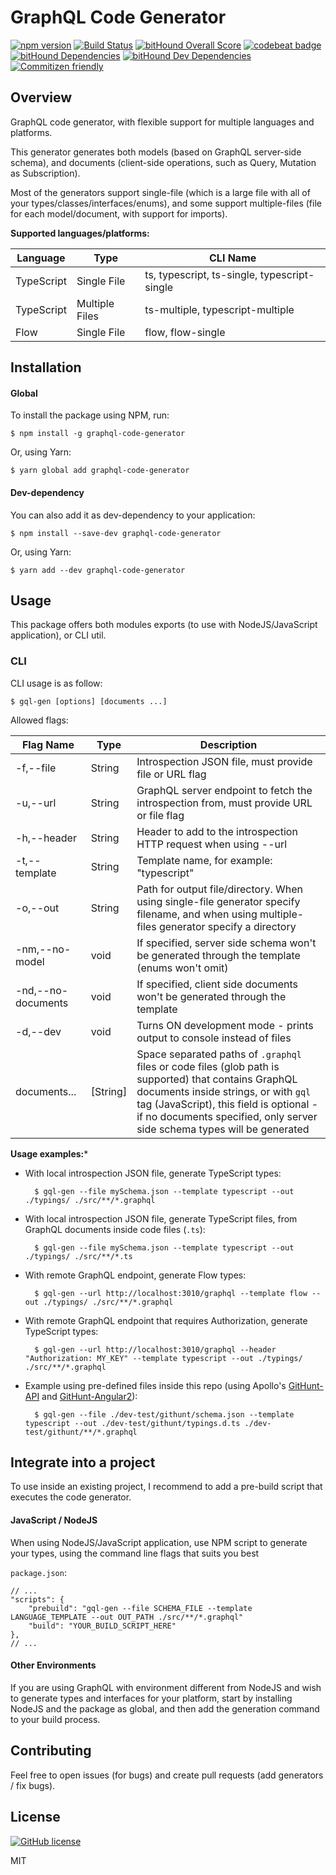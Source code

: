 # GraphQL Code Generator

[![npm version](https://badge.fury.io/js/graphql-code-generator.svg)](https://badge.fury.io/js/graphql-code-generator) [![Build Status](https://travis-ci.org/dotansimha/graphql-code-generator.svg?branch=master)](https://travis-ci.org/dotansimha/graphql-code-generator) [![bitHound Overall Score](https://www.bithound.io/github/dotansimha/graphql-code-generator/badges/score.svg)](https://www.bithound.io/github/dotansimha/graphql-code-generator) [![codebeat badge](https://codebeat.co/badges/ec220cc6-31f0-4a80-85cc-0dfa162d8e53)](https://codebeat.co/projects/github-com-dotansimha-graphql-code-generator) [![bitHound Dependencies](https://www.bithound.io/github/dotansimha/graphql-code-generator/badges/dependencies.svg)](https://www.bithound.io/github/dotansimha/graphql-code-generator/master/dependencies/npm) [![bitHound Dev Dependencies](https://www.bithound.io/github/dotansimha/graphql-code-generator/badges/devDependencies.svg)](https://www.bithound.io/github/dotansimha/graphql-code-generator/master/dependencies/npm) [![Commitizen friendly](https://img.shields.io/badge/commitizen-friendly-brightgreen.svg)](http://commitizen.github.io/cz-cli/) 

## Overview

GraphQL code generator, with flexible support for multiple languages and platforms. 

This generator generates both models (based on GraphQL server-side schema), and documents (client-side operations, such as Query, Mutation as Subscription).

Most of the generators support single-file (which is a large file with all of your types/classes/interfaces/enums), and some support multiple-files (file for each model/document, with support for imports).

**Supported languages/platforms:**

| Language        | Type           | CLI Name                                                                  |
|-----------------|----------------|---------------------------------------------------------------------------|
| TypeScript      | Single File    | ts, typescript, ts-single, typescript-single                              |
| TypeScript      | Multiple Files | ts-multiple, typescript-multiple                                          |
| Flow            | Single File    | flow, flow-single                                                         |


## Installation

#### Global

To install the package using NPM, run:

    $ npm install -g graphql-code-generator

Or, using Yarn:
    
    $ yarn global add graphql-code-generator

#### Dev-dependency

You can also add it as dev-dependency to your application:

    $ npm install --save-dev graphql-code-generator

Or, using Yarn:
    
    $ yarn add --dev graphql-code-generator

## Usage

This package offers both modules exports (to use with NodeJS/JavaScript application), or CLI util.

### CLI 

CLI usage is as follow:

    $ gql-gen [options] [documents ...]
    
Allowed flags:    

| Flag Name       | Type     | Description                                                                            |
|-----------------|----------|----------------------------------------------------------------------------------------|
| -f,--file       | String   | Introspection JSON file, must provide file or URL flag                                 |
| -u,--url        | String   | GraphQL server endpoint to fetch the introspection from, must provide URL or file flag |
| -h,--header     | String   | Header to add to the introspection HTTP request when using --url  |
| -t,--template   | String   | Template name, for example: "typescript"                                               |
| -o,--out        | String   | Path for output file/directory. When using single-file generator specify filename, and when using multiple-files generator specify a directory                                     |
| -nm,--no-model  | void     | If specified, server side schema won't be generated through the template (enums won't omit) |
| -nd,--no-documents  | void     | If specified, client side documents won't be generated through the template |
| -d,--dev        | void     | Turns ON development mode - prints output to console instead of files                  |
| documents...    | [String] | Space separated paths of `.graphql` files or code files (glob path is supported) that contains GraphQL documents inside strings, or with `gql` tag (JavaScript), this field is optional - if no documents specified, only server side schema types will be generated                           |

**Usage examples:***

- With local introspection JSON file, generate TypeScript types:

        $ gql-gen --file mySchema.json --template typescript --out ./typings/ ./src/**/*.graphql
    
- With local introspection JSON file, generate TypeScript files, from GraphQL documents inside code files (`.ts`):

        $ gql-gen --file mySchema.json --template typescript --out ./typings/ ./src/**/*.ts
    
- With remote GraphQL endpoint, generate Flow types:

        $ gql-gen --url http://localhost:3010/graphql --template flow --out ./typings/ ./src/**/*.graphql

- With remote GraphQL endpoint that requires Authorization, generate TypeScript types:

        $ gql-gen --url http://localhost:3010/graphql --header "Authorization: MY_KEY" --template typescript --out ./typings/ ./src/**/*.graphql
    
- Example using pre-defined files inside this repo (using Apollo's [GitHunt-API](https://github.com/apollostack/Githunt-API) and [GitHunt-Angular2](https://github.com/apollostack/Githunt-angular2)):

        $ gql-gen --file ./dev-test/githunt/schema.json --template typescript --out ./dev-test/githunt/typings.d.ts ./dev-test/githunt/**/*.graphql 

## Integrate into a project

To use inside an existing project, I recommend to add a pre-build script that executes the code generator.

#### JavaScript / NodeJS

When using NodeJS/JavaScript application, use NPM script to generate your types, using the command line flags that suits you best

`package.json`:

    // ...
    "scripts": {
        "prebuild": "gql-gen --file SCHEMA_FILE --template LANGUAGE_TEMPLATE --out OUT_PATH ./src/**/*.graphql"
        "build": "YOUR_BUILD_SCRIPT_HERE"
    },
    // ...

#### Other Environments

If you are using GraphQL with environment different from NodeJS and wish to generate types and interfaces for your platform, start by installing NodeJS and the package as global, and then add the generation command to your build process.

## Contributing

Feel free to open issues (for bugs) and create pull requests (add generators / fix bugs).

## License

[![GitHub license](https://img.shields.io/badge/license-MIT-lightgrey.svg?maxAge=2592000)](https://raw.githubusercontent.com/apollostack/apollo-ios/master/LICENSE)

MIT
